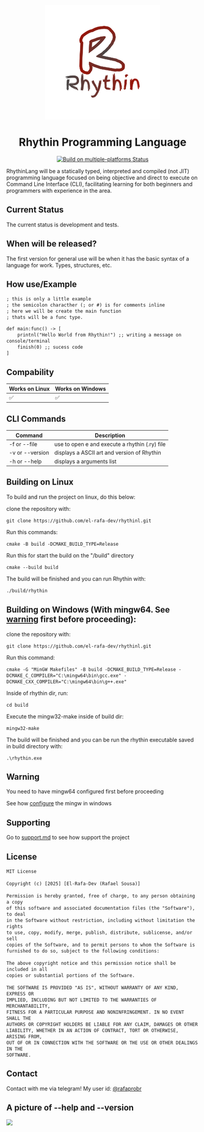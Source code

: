 <p align="center">
  <img src="./gitsrc/rhythin_logo.png" alt="Rhythin Logo" width="300"/>
</p>

<h1 align="center">Rhythin Programming Language</h1>

<p align="center">
  <a href="https://github.com/el-rafa-dev/rhythinl/actions/workflows/cmake-multi-platform.yml">
    <img src="https://github.com/el-rafa-dev/rhythinl/actions/workflows/cmake-multi-platform.yml/badge.svg?branch=main" alt="Build on multiple-platforms Status"/>
  </a>
</p>

RhythinLang will be a statically typed, interpreted and compiled (not JIT) programming language focused on being objective and direct to execute on Command Line Interface (CLI), facilitating learning for both beginners and programmers with experience in the area.

## Current Status

The current status is development and tests.

## When will be released?

The first version for general use will be when it has the basic syntax of a language for work. Types, structures, etc.



## How use/Example
```
; this is only a little example
; the semicolon characther (; or #) is for comments inline
; here we will be create the main function 
; thats will be a func type.
```
```
def main:func() -> [
    printnl("Hello World from Rhythin!") ;; writing a message on console/terminal
    finish(0) ;; sucess code
]
```
## Compability

| Works on Linux | Works on Windows |
| -------------- | ---------------- |
|       ✅       |       ✅         |

## CLI Commands

|    Command   |    Description   |
| --- | --- |
| -f or --file **<path>** |  use to open e and execute a rhythin (.ry) file |
| -v or --version | displays a ASCII art and version of Rhythin |
| -h or --help | displays a arguments list |

## Building on Linux
To build and run the project on linux, do this below:

clone the repository with:
```
git clone https://github.com/el-rafa-dev/rhythinl.git
```
Run this commands:
```
cmake -B build -DCMAKE_BUILD_TYPE=Release
```
Run this for start the build on the "/build" directory
```
cmake --build build
```
The build will be finished and you can run Rhythin with:

```bash
./build/rhythin
```

## Building on Windows (With mingw64. See [warning](#warning) first before proceeding):
clone the repository with:
```
git clone https://github.com/el-rafa-dev/rhythinl.git
````
Run this command:
```
cmake -G "MinGW Makefiles" -B build -DCMAKE_BUILD_TYPE=Release -DCMAKE_C_COMPILER="C:\mingw64\bin\gcc.exe" -DCMAKE_CXX_COMPILER="C:\mingw64\bin\g++.exe"
````
Inside of rhythin dir, run:
```
cd build
```
Execute the mingw32-make inside of build dir:
```
mingw32-make
```
The build will be finished and you can be run the rhythin executable saved in build directory with:
```
.\rhythin.exe
```

## Warning
You need to have mingw64 configured first before proceeding

See how [configure](./CONFIGURE_MINGW.md) the mingw in windows


## Supporting
Go to [support.md](./SUPPORT.md) to see how support the project

## License

```
MIT License

Copyright (c) [2025] [El-Rafa-Dev (Rafael Sousa)]

Permission is hereby granted, free of charge, to any person obtaining a copy
of this software and associated documentation files (the "Software"), to deal
in the Software without restriction, including without limitation the rights
to use, copy, modify, merge, publish, distribute, sublicense, and/or sell
copies of the Software, and to permit persons to whom the Software is
furnished to do so, subject to the following conditions:

The above copyright notice and this permission notice shall be included in all
copies or substantial portions of the Software.

THE SOFTWARE IS PROVIDED "AS IS", WITHOUT WARRANTY OF ANY KIND, EXPRESS OR
IMPLIED, INCLUDING BUT NOT LIMITED TO THE WARRANTIES OF MERCHANTABILITY,
FITNESS FOR A PARTICULAR PURPOSE AND NONINFRINGEMENT. IN NO EVENT SHALL THE
AUTHORS OR COPYRIGHT HOLDERS BE LIABLE FOR ANY CLAIM, DAMAGES OR OTHER
LIABILITY, WHETHER IN AN ACTION OF CONTRACT, TORT OR OTHERWISE, ARISING FROM,
OUT OF OR IN CONNECTION WITH THE SOFTWARE OR THE USE OR OTHER DEALINGS IN THE
SOFTWARE.
```

## Contact
Contact with me via telegram! My user id: [@rafaprobr](https://t.me/rafaprobr)

## A picture of --help and --version
<img src="https://files.catbox.moe/subfwd.png"></img>
